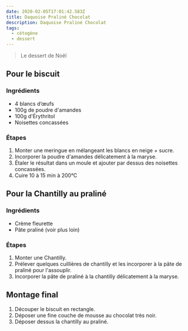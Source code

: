 ```yaml
---
date: 2020-02-05T17:01:42.583Z
title: Daquoise Praliné Chocolat
description: Daquoise Praliné Chocolat
tags:
  - cétogène
  - dessert
---
```

> Le dessert de Noël

## Pour le biscuit

### Ingrédients

* 4 blancs d’œufs
* 100g de poudre d'amandes
* 100g d'Érythritol
* Noisettes concassées

### Étapes

1. Monter une meringue en mélangeant les blancs en neige + sucre.
2. Incorporer la poudre d'amandes délicatement à la maryse.
3. Étaler le résultat dans un moule et ajouter par dessus des noisettes concassées.
4. Cuire 10 à 15 min à 200°C

## Pour la Chantilly au praliné

### Ingrédients

* Crème fleurette
* Pâte praliné (voir plus loin)

### Étapes
1. Monter une Chantilly.
2. Prélever quelques cuillières de chantilly et les incorporer à la pâte de praliné pour l'assouplir.
3. Incorporer la pâte de praliné à la chantilly délicatement à la maryse.

## Montage final

1. Découper le biscuit en rectangle.
2. Déposer une fine couche de mousse au chocolat très noir.
3. Déposer dessus la chantilly au praliné.
